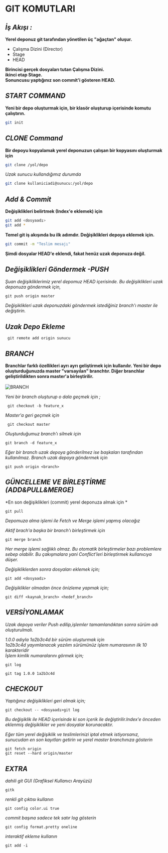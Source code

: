 # GIT KOMUTLARI
## _İş Akışı :_

**Yerel deponuz git tarafından yönetilen üç "ağaçtan" oluşur.** 
- Çalışma Dizini (Director)
- Stage
- HEAD 

**Birincisi gerçek dosyaları tutan Çalışma Dizini.**
<br>**ikinci etap Stage.**
<br>**Sonuncusu yaptığınız son commit'i gösteren HEAD.**


## _START COMMAND_
**Yeni bir depo oluşturmak için, bir klasör oluşturup içerisinde komutu çalıştırın.**

```sh
git init
```

## _CLONE Command_ 
**Bir depoyu kopyalamak
yerel deponuzun çalışan bir kopyasını oluşturmak için**

```sh
git clone /yol/depo
```

*Uzak sunucu kullandığımız durumda*
```sh
git clone kullaniciadi@sunucu:/yol/depo
```
## _Add & Commit_

**Değişiklikleri belirtmek (Index'e eklemek) için**
```sh
git add <dosyaadı>
git add *
```
**Temel git iş akışında bu ilk adımdır. Değişiklikleri depoya eklemek için.**
```sh
git commit -m "Teslim mesajı"
```

**Şimdi dosyalar HEAD'e eklendi, fakat henüz uzak deponuza değil.**

## _Değişiklikleri Göndermek  -PUSH_
*Şuan değişikliklerimiz yerel depomuz *HEAD* içerisinde.*
*Bu değişiklikleri uzak deponuza göndermek için,*

```ruby
git push origin master 
```

*Değişiklikleri uzak deponuzdaki göndermek istediğiniz branch'ı master ile değiştirin.*

## _Uzak Depo Ekleme_
<code> git remote add origin sunucu </code>


## _BRANCH_

**Branchlar farklı özellikleri ayrı ayrı geliştirmek için kullanılır. Yeni bir depo oluşturduğunuzda master "varsayılan" branchtır. Diğer branchlar geliştirildikten sonra master'a birleştirilir.**
</br>
</br>
![BRANCH](https://r.resimlink.com/2j5PQa.png)


*Yeni bir branch oluşturup o dala geçmek için ;*
```
 git checkout -b feature_x
```

*Master'a geri geçmek için*
```
 git checkout master
```

*Oluşturduğumuz branch'ı silmek için*
```
git branch -d feature_x
```

*Eğer bir branch uzak depoya gönderilmez ise başkaları tarafından kullanılmaz. Branch  uzak depoya göndermek için*

```
git push origin <branch>
```

## _GÜNCELLEME VE BİRLEŞTİRME (ADD&PULL&MERGE)_


*En son değişiklikleri (commit) yerel deponuza almak için *
```
git pull
```
*Depomuza alma işlemi ile  Fetch ve Merge işlemi yapmış olacağız*

*Aktif brach'a başka bir branch'ı birleştirmek için*
```
git merge branch
```

*Her merge işlemi sağlıklı olmaz. Bu otomatik birleştirmeler bazı problemlere sebep olabilir. 
Bu çakışmalara yani Conflict'leri birleştirmek kullanıcıya düşer.*

*Değişikliklerden sonra dosyaları  eklemek için;*
```
git add <dosyaadı>
```

*Değişiklikler olmadan önce önizleme yapmak için;*
```
git diff <kaynak_branch> <hedef_branch>
```

## _VERSİYONLAMAK_ 

*Uzak depoya veriler Push edilip,işlemler tamamlandıktan sonra sürüm adı oluşturulmalı.*
</br>

*1.0.0 adıyla 1a2b3c4d bir sürüm oluşturmak için*
</br>
*1a2b3c4d yayımlanacak yazılım sürümünüz işlem numarasının ilk 10 karakteridir*
</br>
*İşlem kimlik numaralarını görmek için;*</br>
```
git log
```

```
git tag 1.0.0 1a2b3c4d
```

## _CHECKOUT_

*Yaptığınız değişiklikleri  geri almak için;*

```
git checkout -- <dosyaadı>git log
```

*Bu değişiklik ile HEAD içerisinde ki son içerik ile değiştirilir.Index'e önceden eklenmiş değişiklikler ve yeni dosyalar korunacaktır.*
</br>

*Eğer tüm yerel değişiklik ve teslimlerinizi iptal etmek istiyorsanız, sunucudan en son kayıtları getirin ve yerel master branchınıza gösterin*
```
git fetch origin
git reset --hard origin/master
```


## _EXTRA_

*dahili git GUI (Grafiksel Kullanıcı Arayüzü)*
```
gitk
```
*renkli git çıktısı kullanın*
```
git config color.ui true
```
*commit başına sadece tek satır log gösterin*
```
git config format.pretty oneline
```
*interaktif ekleme kullanın*
```
git add -i
```
